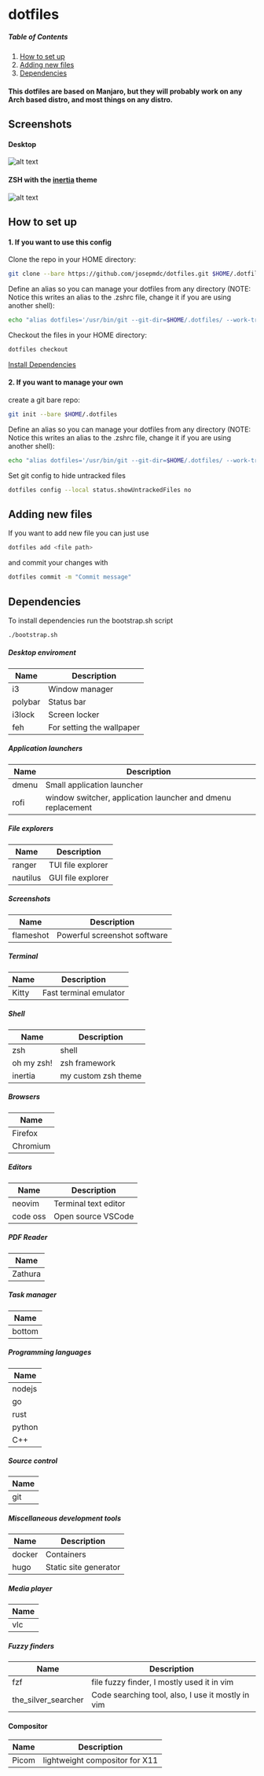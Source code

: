 # dotfiles

##### Table of Contents  
1. [How to set up](#setup)  
2. [Adding new files](#adding_files)  
3. [Dependencies](#dependencies)

#### This dotfiles are based on Manjaro, but they will probably work on any Arch based distro, and most things on any distro.

## Screenshots

#### Desktop
![alt text](https://github.com/josepmdc/dotfiles/blob/master/screenshots/result.png?raw=true)

#### ZSH with the [inertia](https://github.com/josepmdc/inertia) theme
![alt text](https://github.com/josepmdc/dotfiles/blob/master/screenshots/shell.png?raw=true)

<a name="setup"/>

## How to set up

#### 1. If you want to use this config
Clone the repo in your HOME directory:
```bash
git clone --bare https://github.com/josepmdc/dotfiles.git $HOME/.dotfiles
```

Define an alias so you can manage your dotfiles from any directory (NOTE: Notice this writes an alias to the .zshrc file, change it if you are using another shell):
```bash
echo "alias dotfiles='/usr/bin/git --git-dir=$HOME/.dotfiles/ --work-tree=$HOME'" >> $HOME/.zshrc
```

Checkout the files in your HOME directory:
```bash
dotfiles checkout
```
[Install Dependencies](#dependencies)

#### 2. If you want to manage your own

create a git bare repo:
```bash
git init --bare $HOME/.dotfiles
```

Define an alias so you can manage your dotfiles from any directory (NOTE: Notice this writes an alias to the .zshrc file, change it if you are using another shell):
```bash
echo "alias dotfiles='/usr/bin/git --git-dir=$HOME/.dotfiles/ --work-tree=$HOME'" >> $HOME/.zshrc
```

Set git config to hide untracked files
```bash
dotfiles config --local status.showUntrackedFiles no
```

<a name="adding_files"/>

## Adding new files

If you want to add new file you can just use
```bash
dotfiles add <file path>
```
and commit your changes with 
```bash
dotfiles commit -m "Commit message"
```

<a name="dependencies"/>

## Dependencies

To install dependencies run the bootstrap.sh script
```bash
./bootstrap.sh
```

##### Desktop enviroment
| Name | Description |
|------|-------------|
| i3   | Window manager |
| polybar | Status bar  |
| i3lock | Screen locker |
| feh | For setting the wallpaper |

##### Application launchers
| Name | Description |
|------|-------------|
| dmenu | Small application launcher  | 
| rofi  | window switcher, application launcher and dmenu replacement |

##### File explorers
| Name | Description |
|------|-------------|
| ranger | TUI file explorer |
| nautilus| GUI file explorer |

##### Screenshots
| Name | Description |
|------|-------------|
| flameshot | Powerful screenshot software |

##### Terminal
| Name | Description |
|------|-------------|
| Kitty | Fast terminal emulator | 

##### Shell
| Name | Description |
|------|-------------|
| zsh  |  shell |
| oh my zsh! | zsh framework |
| inertia | my custom zsh theme |

##### Browsers
| Name |
|------|
| Firefox |
| Chromium |

##### Editors
| Name | Description |
|------|-------------|
| neovim | Terminal text editor |
| code oss | Open source VSCode |

##### PDF Reader
| Name |
|------|
| Zathura |

##### Task manager
| Name |
|------|
| bottom |

##### Programming languages
| Name |
|------|
| nodejs |
| go |
| rust |
| python |
| C++ |

##### Source control
| Name |
|------|
| git | 

##### Miscellaneous development tools
| Name | Description |
|------|-------------|
| docker | Containers |
| hugo | Static site generator |

##### Media player
| Name |
|------|
| vlc |

##### Fuzzy finders
| Name | Description |
|------|-------------|
| fzf | file fuzzy finder, I mostly used it in vim |
| the_silver_searcher | Code searching tool, also, I use it mostly in vim |

#### Compositor
| Name | Description |
|-------|------------|
| Picom | lightweight compositor for X11 |

